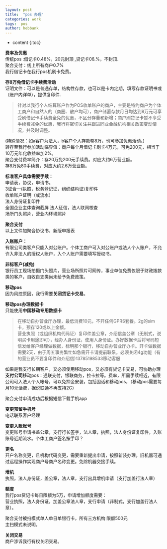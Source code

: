 ```yaml
---
layout: post
title:  "pos 办理"
categories: work
tags:  pos
author: hebbank
---
```


* content
{:toc}


**费率及优惠**   
传统pos :借记卡0.48%，20元封顶 ,贷记卡06.%，不封顶.  
聚合支付：线上所有商户0.7%  
我行借记卡在我行pos机刷卡免费。  





**存8万免借记卡手续费活动**   
证明文件：可以是普通存单，结构性存款，也可以是卡内定期，填写存款证明书或（账户内详单），提供复印件​.  

> 针对以我行个人结算账户作为POS收单账户的商户，主要是特约商户为个体工商户和自然人的（商圈、散户均可），商户储蓄存款月日均达到8万元可享受刷借记卡手续费全免的优惠，不区分存量和新增；商户刷贷记卡暂不享受手续费减免的优惠，我行将密切关注并跟进同业金融机构相关政策变动情况，并及时调整。​  

(特殊情况：如a客户为法人，b客户个人存款够8万，也可参加优惠活动。)   
转存至我行参加活动临界值：商户每个月借记卡刷卡4万元，可免200元，相当于10万元年化收益率加2%。   
聚合支付费率简介：存20万免200元手续费。对应大约6万营业额。  
存8万免80手续费，对应大约2.6万营业额。  

**标准客户具体需要手续：**   
申请表，协议，申请书。    
3证合一(执照，税务登记证，组织结构证)复印件  
收单账户证明（或流水）   
法人身份证复印件   
全国企业主体查询截屏   法人征信，法人联网核查  
场所门头照片，营业内环境照片   

**聚合支付**   
以上文件加聚合协议书，新版申报表   

**入账账户：**   
有限公司类客户只能入对公账户。个体工商户可入对公账户或法人个人账户，不允许入非法人的授权人账户，入个人账户需要填写授权书。  

**非标客户(减免)**  
银行员工现场拍摄门头照片，营业场所照片可网传，事业单位免费仅限于财政拨款类的客户，自收自支类尚未给予免费政策。  

**移动pos**   
因为风控原因，我行需要**关闭贷记卡交易**。  

**移动pos办理数据卡**   
只能使用**中国移动专用数据卡**  
>   在移动自办营业厅办理，最低消费10元，不开任何GPRS套餐。2g的sim卡，预存120或以上金额。  
营业执照（或组织机构代码证）复印件盖公章，介绍信盖公章（无制式，说明买卡用途即可），经办人身份证，使用人身份证。办好数据卡后将号码短信发给客户经理做数据，标明那个银行，移动自办营业厅办卡。开卡做数据需要2天，由于周五事务繁忙如急需开卡请提前联系。必须关闭4g功能（有的营业员不要复印件和介绍信)13785198533移动客服  

如果是我支行长期客户，又必须使用移动pos，又必须有贷记卡交易，可协助办理**支付公司**移动pos：通联支付，银联商务，拉卡拉等。费率，所需手续相近，有限公司可入法人个人帐号，可以免押金安装，包括固话和移动pos，（移动pos需要每月10元话费，据说联通不再支持2G）    

聚合支付申请成功后根据短信下载手机app

**变更预留手机号**  
电话联系客户经理  

**变更入账账号**  
变更账号申请书盖公章，支行行长签字，法人章，执照，法人身份证复印件，入账账号近期流水。个体工商户签名按手印？  

**更名**  
开户名称变更，且机构代码变更，需要重新提出申请，按照新装办理。旧机器可通过远程操作实现商户号商户名称变更。免除机器交接手续。  


**增机**  
执照，法人身份证，盖公章，法人章，支行出具增机申请（支行加盖行法人章）  

**额度**  
我行pos贷记卡每日限额为5万，申请增加额度需要：  
营业执照，法人身份证，加盖公章法人章，支行申请（非制式，支行加盖行法人章）。  

聚合支付被扫模式单人单日单银行卡，所有三方机构 限额500元  
主扫模式未说明。  

**关闭交易**  
商户涉诉我行有权关闭交易。
